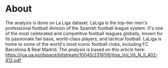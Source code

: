 # About
The analysis is done on La Liga dataset. 
LaLiga is the top-tier men's professional football division of the Spanish football league system. 
It's one of the most celebrated and competitive football leagues globally, known for its passionate fan base, world-class players, and tactical football.
LaLiga is home to some of the world's most iconic football clubs, including FC Barcelona & Real Madrid.
The analysis is based on this article here: https://rua.ua.es/dspace/bitstream/10045/23161/6/jhse_Vol_VII_N_II_402-412.pdf
